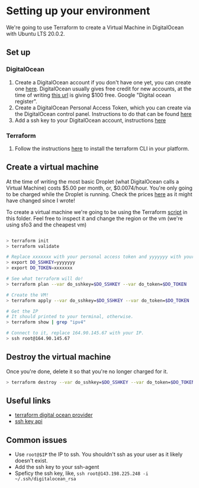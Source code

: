 # Setting up your environment

We're going to use Terraform to create a Virtual Machine in DigitalOcean with Ubuntu LTS 20.0.2.

## Set up

### DigitalOcean

1. Create a DigitalOcean account if you don't have one yet, you can create one [here](https://cloud.digitalocean.com/registrations/new). DigitalOcean usually gives free credit for new accounts, at the time of writing [this url](https://try.digitalocean.com/developerbrand/) is giving $100 free. Google "Digital ocean register".
2. Create a DigitalOcean Personal Access Token, which you can create via the DigitalOcean control panel. Instructions to do that can be found [here](https://www.digitalocean.com/community/tutorials/how-to-use-the-digitalocean-api-v2#HowToGenerateaPersonalAccessToken)
3. Add a ssh key to your DigitalOcean account, instructions [here](https://www.digitalocean.com/community/tutorials/how-to-use-ssh-keys-with-digitalocean-droplets)

### Terraform

1. Follow the instructions [here](https://learn.hashicorp.com/tutorials/terraform/install-cli) to install the terraform CLI in your platform.

## Create a virtual machine

At the time of writing the most basic Droplet (what DigitalOcean calls a Virtual Machine) costs $5.00 per month, or, $0.0074/hour. You're only going to be charged while the Droplet is running. Check the prices [here](https://www.digitalocean.com/pricing) as it might have changed since I wrote! 

To create a virtual machine we're going to be using the Terraform [script](main.tf) in this folder. Feel free to inspect it and change the region or the vm (we're using sfo3 and the cheapest vm)

```bash

> terraform init
> terraform validate

# Replace xxxxxxx with your personal access token and yyyyyyy with your ssh key id.
> export DO_SSHKEY=yyyyyyy
> export DO_TOKEN=xxxxxxx

# See what terraform will do!
> terraform plan --var do_sshkey=$DO_SSHKEY --var do_token=$DO_TOKEN

# Create the VM!
> terraform apply --var do_sshkey=$DO_SSHKEY --var do_token=$DO_TOKEN

# Get the IP
# It should printed to your terminal, otherwise.
> terraform show | grep "ipv4"

# Connect to it, replace 164.90.145.67 with your IP.
> ssh root@164.90.145.67 
```

## Destroy the virtual machine

Once you're done, delete it so that you're no longer charged for it.

```bash
> terraform destroy --var do_sshkey=$DO_SSHKEY --var do_token=$DO_TOKEN
```

## Useful links

* [terraform digital ocean provider](https://registry.terraform.io/providers/digitalocean/digitalocean/latest/docs/resources/droplet)
* [ssh key api](https://developers.digitalocean.com/documentation/v2/#ssh-keys)

## Common issues

* Use `root@$IP` the IP to ssh. You shouldn't ssh as your user as it likely doesn't exist.
* Add the ssh key to your ssh-agent
* Speficy the ssh key, like, `ssh root@143.198.225.248 -i ~/.ssh/digitalocean_rsa`
